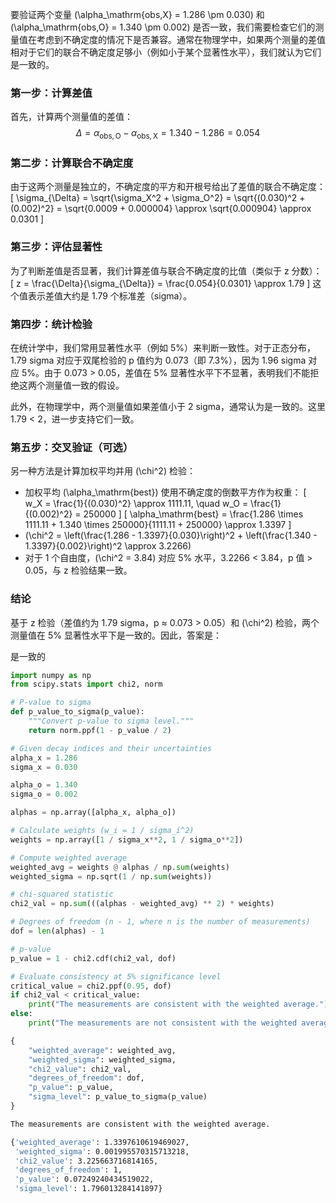 要验证两个变量 \(\alpha_\mathrm{obs,X} = 1.286 \pm 0.030\) 和 \(\alpha_\mathrm{obs,O} = 1.340 \pm 0.002\) 是否一致，我们需要检查它们的测量值在考虑到不确定度的情况下是否兼容。通常在物理学中，如果两个测量的差值相对于它们的联合不确定度足够小（例如小于某个显著性水平），我们就认为它们是一致的。

### 第一步：计算差值
首先，计算两个测量值的差值：
$$
\Delta = \alpha_\mathrm{obs,O} - \alpha_\mathrm{obs,X} = 1.340 - 1.286 = 0.054
$$

### 第二步：计算联合不确定度
由于这两个测量是独立的，不确定度的平方和开根号给出了差值的联合不确定度：
\[
\sigma_{\Delta} = \sqrt{\sigma_X^2 + \sigma_O^2} = \sqrt{(0.030)^2 + (0.002)^2} = \sqrt{0.0009 + 0.000004} \approx \sqrt{0.000904} \approx 0.0301
\]

### 第三步：评估显著性
为了判断差值是否显著，我们计算差值与联合不确定度的比值（类似于 z 分数）：
\[
z = \frac{\Delta}{\sigma_{\Delta}} = \frac{0.054}{0.0301} \approx 1.79
\]
这个值表示差值大约是 1.79 个标准差（sigma）。

### 第四步：统计检验
在统计学中，我们常用显著性水平（例如 5%）来判断一致性。对于正态分布，1.79 sigma 对应于双尾检验的 p 值约为 0.073（即 7.3%），因为 1.96 sigma 对应 5%。由于 0.073 > 0.05，差值在 5% 显著性水平下不显著，表明我们不能拒绝这两个测量值一致的假设。

此外，在物理学中，两个测量值如果差值小于 2 sigma，通常认为是一致的。这里 1.79 < 2，进一步支持它们一致。

### 第五步：交叉验证（可选）
另一种方法是计算加权平均并用 \(\chi^2\) 检验：
- 加权平均 \(\alpha_\mathrm{best}\) 使用不确定度的倒数平方作为权重：
  \[
  w_X = \frac{1}{(0.030)^2} \approx 1111.11, \quad w_O = \frac{1}{(0.002)^2} = 250000
  \]
  \[
  \alpha_\mathrm{best} = \frac{1.286 \times 1111.11 + 1.340 \times 250000}{1111.11 + 250000} \approx 1.3397
  \]
- \(\chi^2 = \left(\frac{1.286 - 1.3397}{0.030}\right)^2 + \left(\frac{1.340 - 1.3397}{0.002}\right)^2 \approx 3.2266\)
- 对于 1 个自由度，\(\chi^2 = 3.84\) 对应 5% 水平，3.2266 < 3.84，p 值 > 0.05，与 z 检验结果一致。

### 结论
基于 z 检验（差值约为 1.79 sigma，p ≈ 0.073 > 0.05）和 \(\chi^2\) 检验，两个测量值在 5% 显著性水平下是一致的。因此，答案是：

是一致的

```python
import numpy as np
from scipy.stats import chi2, norm

# P-value to sigma
def p_value_to_sigma(p_value):
    """Convert p-value to sigma level."""
    return norm.ppf(1 - p_value / 2)

# Given decay indices and their uncertainties
alpha_x = 1.286
sigma_x = 0.030

alpha_o = 1.340
sigma_o = 0.002

alphas = np.array([alpha_x, alpha_o])

# Calculate weights (w_i = 1 / sigma_i^2)
weights = np.array([1 / sigma_x**2, 1 / sigma_o**2])

# Compute weighted average
weighted_avg = weights @ alphas / np.sum(weights)
weighted_sigma = np.sqrt(1 / np.sum(weights))

# chi-squared statistic
chi2_val = np.sum(((alphas - weighted_avg) ** 2) * weights)

# Degrees of freedom (n - 1, where n is the number of measurements)
dof = len(alphas) - 1

# p-value
p_value = 1 - chi2.cdf(chi2_val, dof)

# Evaluate consistency at 5% significance level
critical_value = chi2.ppf(0.95, dof)
if chi2_val < critical_value:
    print("The measurements are consistent with the weighted average.")
else:
    print("The measurements are not consistent with the weighted average.")

{
    "weighted_average": weighted_avg,
    "weighted_sigma": weighted_sigma,
    "chi2_value": chi2_val,
    "degrees_of_freedom": dof,
    "p_value": p_value,
    "sigma_level": p_value_to_sigma(p_value)
}
```

```bash
The measurements are consistent with the weighted average.

{'weighted_average': 1.3397610619469027,
 'weighted_sigma': 0.001995570315713218,
 'chi2_value': 3.225663716814165,
 'degrees_of_freedom': 1,
 'p_value': 0.07249240434519022,
 'sigma_level': 1.796013284141897}
```
